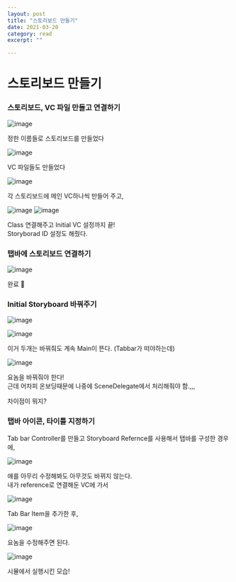 ```yaml
---
layout: post
title: "스토리보드 만들기" 
date: 2021-03-20
category: read 
excerpt: ""

---
```


# 스토리보드 만들기

### 스토리보드, VC 파일 만들고 연결하기

![image](https://user-images.githubusercontent.com/28949235/111866030-cd33be80-89ad-11eb-9fa4-4b8107e6d354.png)

정한 이름들로 스토리보드를 만들었다

![image](https://user-images.githubusercontent.com/28949235/111866034-d15fdc00-89ad-11eb-8810-457ad46d6966.png)

VC 파일들도 만들었다

![image](https://user-images.githubusercontent.com/28949235/111866039-d755bd00-89ad-11eb-8ad7-07f0089bb50a.png)

각 스토리보드에 메인 VC하나씩 만들어 주고,

![image](https://user-images.githubusercontent.com/28949235/111866042-dc1a7100-89ad-11eb-90e6-685ca9639111.png)
![image](https://user-images.githubusercontent.com/28949235/111866045-dfadf800-89ad-11eb-98ca-53c9428b3c95.png)

Class 연결해주고 Initial VC 설정까지 끝!  
Storyborad ID 설정도 해줬다.

### 탭바에 스토리보드 연결하기

![image](https://user-images.githubusercontent.com/28949235/111866110-7b3f6880-89ae-11eb-8c32-23b7c69aa2b5.png)

완료 🐙

### Initial Storyboard 바꿔주기

![image](https://user-images.githubusercontent.com/28949235/111866151-ba6db980-89ae-11eb-8d1f-e69dd36051b1.png)



![image](https://user-images.githubusercontent.com/28949235/111866157-c22d5e00-89ae-11eb-945c-ddc5555ff9b8.png)

이거 두개는 바꿔줘도 계속 Main이 뜬다. (Tabbar가 떠야하는데)

![image](https://user-images.githubusercontent.com/28949235/111866253-8777f580-89af-11eb-8f81-4294d0f85119.png)

요놈을 바꿔줘야 한다!  
근데 어차피 온보딩때문에 나중에 SceneDelegate에서 처리해줘야 함.,,,

차이점이 뭐지? 

### 탭바 아이콘, 타이틀 지정하기

Tab bar Controller를 만들고 Storyboard Refernce를 사용해서 탭바를 구성한 경우에, 

![image](https://user-images.githubusercontent.com/28949235/111866503-41239600-89b1-11eb-988f-3d86a3231230.png)

얘를 아무리 수정해봐도 아무것도 바뀌지 않는다.  
내가 reference로 연결해둔 VC에 가서

![image](https://user-images.githubusercontent.com/28949235/111866490-2c470280-89b1-11eb-9f28-f151e5e01ecc.png)

Tab Bar Item을 추가한 후, 

![image](https://user-images.githubusercontent.com/28949235/111866524-70d29e00-89b1-11eb-9319-27e72b42643a.png)

요놈을 수정해주면 된다.

![image](https://user-images.githubusercontent.com/28949235/111866528-7a5c0600-89b1-11eb-8191-e81473008c0a.png)

시뮬에서 실행시킨 모습!